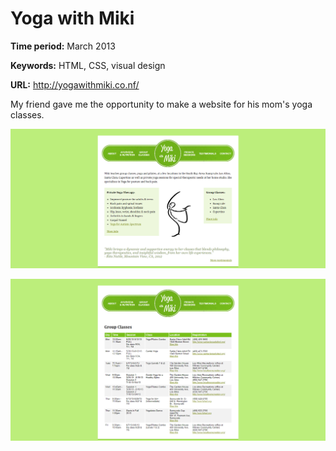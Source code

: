 # Yoga with Miki

**Time period:** March 2013

**Keywords:** HTML, CSS, visual design

**URL:** <http://yogawithmiki.co.nf/>


My friend gave me the opportunity to make a website for his mom's yoga classes.

![Screenshot of homepage](yogawithmiki/home.png)

![Screenshot of classes page](yogawithmiki/classes.png)

